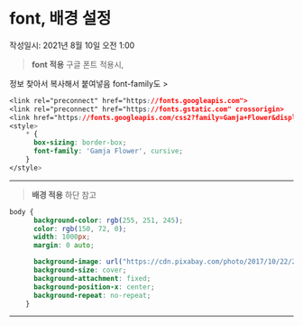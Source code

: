 # font, 배경 설정
작성일시: 2021년 8월 10일 오전 1:00

> **font 적용**
  구글 폰트 적용시,
  <link> 정보 찾아서 복사해서 붙여넣음
  font-family도
>

```css
<link rel="preconnect" href="https://fonts.googleapis.com">
<link rel="preconnect" href="https://fonts.gstatic.com" crossorigin>
<link href="https://fonts.googleapis.com/css2?family=Gamja+Flower&display=swap" rel="stylesheet">
<style>
    * {
      box-sizing: border-box;
      font-family: 'Gamja Flower', cursive;
    }
</style>
```

---

> **배경 적용**
  하단 참고
>

```css
body {
      background-color: rgb(255, 251, 245);
      color: rgb(150, 72, 0);
      width: 1000px;
      margin: 0 auto;

      background-image: url("https://cdn.pixabay.com/photo/2017/10/22/21/02/food-2879265_960_720.jpg");
      background-size: cover;
      background-attachment: fixed;
      background-position-x: center;
      background-repeat: no-repeat;
    }
```

---